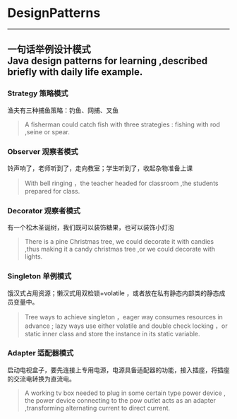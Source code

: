 # DesignPatterns
-----
一句话举例设计模式<br>
Java design patterns for learning ,described briefly with daily life example.
-----

### Strategy 策略模式
渔夫有三种捕鱼策略：钓鱼、网捕、叉鱼
> A fisherman could catch fish with three strategies : fishing with rod ,seine or spear.

### Observer 观察者模式
铃声响了，老师听到了，走向教室；学生听到了，收起杂物准备上课
> With bell ringing ，the teacher headed for classroom ,the students prepared for class.

### Decorator 观察者模式
有一个松木圣诞树，我们既可以装饰糖果，也可以装饰小灯泡
> There is a pine Christmas tree, we could decorate it with candies ,thus making it a candy christmas tree ,or we could decorate with lights.

### Singleton 单例模式
饿汉式占用资源；懒汉式用双检锁+volatile ，或者放在私有静态内部类的静态成员变量中。
> Tree ways to achieve singleton ，eager way consumes resources in advance ;
lazy ways use either volatile and double check locking ，or  static inner class and store the instance in its static variable.

### Adapter 适配器模式
启动电视盒子，要先连接上专用电源，电源具备适配器的功能，接入插座，将插座的交流电转换为直流电。
> A working tv box needed to plug in some certain type power device , the power device connecting to the pow outlet acts as an adapter ,transforming alternating current to direct current.


